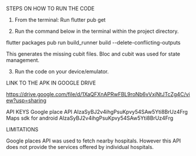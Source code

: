 

STEPS ON HOW TO RUN THE CODE     

1. From the terminal: Run flutter pub get
   
2. Run the command below in the terminal within the project directory.

flutter packages pub run build_runner build --delete-conflicting-outputs

This generates the missing cubit files. Bloc and cubit was used for state management.

3. Run the code on your device/emulator.


LINK TO THE APK IN GOOGLE DRIVE  

https://drive.google.com/file/d/1XaQFXnAPRwFBL9roNb6vVxjNtJTcZg4C/view?usp=sharing 


API KEYS
Google place API AIzaSyBJ2v4ihgPsuKpvy54SAw5Yti8BrUz4Frg
Maps sdk for android AIzaSyBJ2v4ihgPsuKpvy54SAw5Yti8BrUz4Frg

LIMITATIONS                    

Google places API was used to fetch nearby hospitals. However this API does not provide the services offered by individual hospitals.





